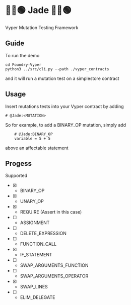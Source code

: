 # 🐉💎🟢 Jade 🐉💎🟢

Vyper Mutation Testing Framework

## Guide

To run the demo
```
cd Foundry-Vyper
python3 ../src/cli.py --path ./vyper_contracts
```

and it will run a mutation test on a simplestore contract

## Usage

Insert mutations tests into your Vyper contract by adding

```
# @Jade:<MUTATION>
```

So for example, to add a BINARY_OP mutation, simply add
```
    # @Jade:BINARY_OP
    variable = 5 + 5
```
above an affectable statement

## Progess

Supported 
- [x] - BINARY_OP
- [x] - UNARY_OP
- [x] - REQUIRE (Assert in this case)
- [ ] - ASSIGNMENT
- [ ] - DELETE_EXPRESSION
- [ ] - FUNCTION_CALL
- [x] - IF_STATEMENT
- [ ] - SWAP_ARGUMENTS_FUNCTION
- [ ] - SWAP_ARGUMENTS_OPERATOR
- [x] - SWAP_LINES
- [ ] - ELIM_DELEGATE